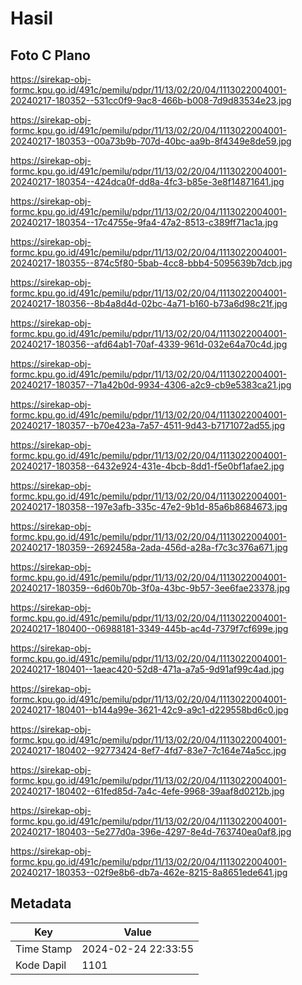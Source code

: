 # Hasil

## Foto C Plano

https://sirekap-obj-formc.kpu.go.id/491c/pemilu/pdpr/11/13/02/20/04/1113022004001-20240217-180352--531cc0f9-9ac8-466b-b008-7d9d83534e23.jpg

https://sirekap-obj-formc.kpu.go.id/491c/pemilu/pdpr/11/13/02/20/04/1113022004001-20240217-180353--00a73b9b-707d-40bc-aa9b-8f4349e8de59.jpg

https://sirekap-obj-formc.kpu.go.id/491c/pemilu/pdpr/11/13/02/20/04/1113022004001-20240217-180354--424dca0f-dd8a-4fc3-b85e-3e8f14871641.jpg

https://sirekap-obj-formc.kpu.go.id/491c/pemilu/pdpr/11/13/02/20/04/1113022004001-20240217-180354--17c4755e-9fa4-47a2-8513-c389ff71ac1a.jpg

https://sirekap-obj-formc.kpu.go.id/491c/pemilu/pdpr/11/13/02/20/04/1113022004001-20240217-180355--874c5f80-5bab-4cc8-bbb4-5095639b7dcb.jpg

https://sirekap-obj-formc.kpu.go.id/491c/pemilu/pdpr/11/13/02/20/04/1113022004001-20240217-180356--8b4a8d4d-02bc-4a71-b160-b73a6d98c21f.jpg

https://sirekap-obj-formc.kpu.go.id/491c/pemilu/pdpr/11/13/02/20/04/1113022004001-20240217-180356--afd64ab1-70af-4339-961d-032e64a70c4d.jpg

https://sirekap-obj-formc.kpu.go.id/491c/pemilu/pdpr/11/13/02/20/04/1113022004001-20240217-180357--71a42b0d-9934-4306-a2c9-cb9e5383ca21.jpg

https://sirekap-obj-formc.kpu.go.id/491c/pemilu/pdpr/11/13/02/20/04/1113022004001-20240217-180357--b70e423a-7a57-4511-9d43-b7171072ad55.jpg

https://sirekap-obj-formc.kpu.go.id/491c/pemilu/pdpr/11/13/02/20/04/1113022004001-20240217-180358--6432e924-431e-4bcb-8dd1-f5e0bf1afae2.jpg

https://sirekap-obj-formc.kpu.go.id/491c/pemilu/pdpr/11/13/02/20/04/1113022004001-20240217-180358--197e3afb-335c-47e2-9b1d-85a6b8684673.jpg

https://sirekap-obj-formc.kpu.go.id/491c/pemilu/pdpr/11/13/02/20/04/1113022004001-20240217-180359--2692458a-2ada-456d-a28a-f7c3c376a671.jpg

https://sirekap-obj-formc.kpu.go.id/491c/pemilu/pdpr/11/13/02/20/04/1113022004001-20240217-180359--6d60b70b-3f0a-43bc-9b57-3ee6fae23378.jpg

https://sirekap-obj-formc.kpu.go.id/491c/pemilu/pdpr/11/13/02/20/04/1113022004001-20240217-180400--06988181-3349-445b-ac4d-7379f7cf699e.jpg

https://sirekap-obj-formc.kpu.go.id/491c/pemilu/pdpr/11/13/02/20/04/1113022004001-20240217-180401--1aeac420-52d8-471a-a7a5-9d91af99c4ad.jpg

https://sirekap-obj-formc.kpu.go.id/491c/pemilu/pdpr/11/13/02/20/04/1113022004001-20240217-180401--b144a99e-3621-42c9-a9c1-d229558bd6c0.jpg

https://sirekap-obj-formc.kpu.go.id/491c/pemilu/pdpr/11/13/02/20/04/1113022004001-20240217-180402--92773424-8ef7-4fd7-83e7-7c164e74a5cc.jpg

https://sirekap-obj-formc.kpu.go.id/491c/pemilu/pdpr/11/13/02/20/04/1113022004001-20240217-180402--61fed85d-7a4c-4efe-9968-39aaf8d0212b.jpg

https://sirekap-obj-formc.kpu.go.id/491c/pemilu/pdpr/11/13/02/20/04/1113022004001-20240217-180403--5e277d0a-396e-4297-8e4d-763740ea0af8.jpg

https://sirekap-obj-formc.kpu.go.id/491c/pemilu/pdpr/11/13/02/20/04/1113022004001-20240217-180353--02f9e8b6-db7a-462e-8215-8a8651ede641.jpg


## Metadata

| Key        | Value               |
| ---------- | ------------------- |
| Time Stamp | 2024-02-24 22:33:55 |
| Kode Dapil | 1101                |



